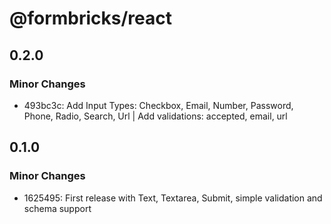 # @formbricks/react

## 0.2.0

### Minor Changes

- 493bc3c: Add Input Types: Checkbox, Email, Number, Password, Phone, Radio, Search, Url | Add validations: accepted, email, url

## 0.1.0

### Minor Changes

- 1625495: First release with Text, Textarea, Submit, simple validation and schema support
